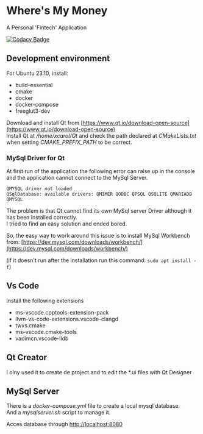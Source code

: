 # Where's My Money

A Personal 'Fintech' Application  

[![Codacy Badge](https://app.codacy.com/project/badge/Grade/f5be67cc1a014fcab81676691fcbd100)](https://app.codacy.com/gh/xcarol/wmm/dashboard?utm_source=gh&utm_medium=referral&utm_content=&utm_campaign=Badge_grade)  

## Development environment

For Ubuntu 23.10, install:

- build-essential
- cmake
- docker
- docker-compose
- freeglut3-dev

Download and install Qt from [https://www.qt.io/download-open-source](https://www.qt.io/download-open-source)  
Install Qt at _/home/xcarol/Qt_ and check the path declared at _CMakeLists.txt_ when setting _CMAKE_PREFIX_PATH_ to be correct.

### MySql Driver for Qt

At first run of the application the following error can raise up in the console and the application cannot connect to the MySql Server.  

``` Log
QMYSQL driver not loaded
QSqlDatabase: available drivers: QMIMER QODBC QPSQL QSQLITE QMARIADB QMYSQL
```

The problem is that Qt cannot find its own MySql server Driver although it has been installed correctly.  
I tried to find an easy solution and ended bored.  

So, the easy way to work around this issue is to install MySql Workbench from: [https://dev.mysql.com/downloads/workbench/](https://dev.mysql.com/downloads/workbench/)

(if it doesn't run after the installation run this command: `sudo apt install -f`)

## Vs Code

Install the following extensions

- ms-vscode.cpptools-extension-pack
- llvm-vs-code-extensions.vscode-clangd
- twxs.cmake
- ms-vscode.cmake-tools
- vadimcn.vscode-lldb

## Qt Creator

I olny used it to create de project and to edit the *.ui files with Qt Designer

## MySql Server

There is a _docker-compose.yml_ file to create a local mysql database.  
And a _mysqlserver.sh_ script to manage it.  

Acces database through [http://localhost:8080](http://localhost:8080)  
